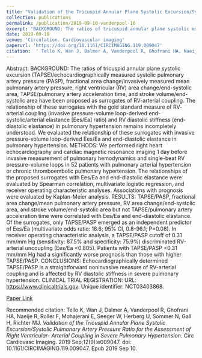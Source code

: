 ```yaml
--- 
title: "Validation of the Tricuspid Annular Plane Systolic Excursion/Systolic Pulmonary Artery Pressure Ratio for the Assessment of Right Ventricular- Arterial Coupling in Severe Pulmonary Hypertension." 
collection: publications 
permalink: /publication/2019-09-10-vanderpool-16 
excerpt: 'BACKGROUND: The ratios of tricuspid annular plane systolic excursion (TAPSE)/echocardiographically measured systolic pulmonary artery pressure (PASP), fractional area change/invasively measured mean pulmonary artery pressure, right ventricular (RV) area change/end-systolic area, TAPSE/pulmonary artery acceleration time, and stroke volume/end-systolic area have [...]' 
date: 2019-09-10 
venue: 'Circulation. Cardiovascular imaging' 
paperurl: 'https://doi.org/10.1161/CIRCIMAGING.119.009047' 
citation:  ' Tello K, Wan J, Dalmer A, Vanderpool R, Ghofrani HA, Naeije R, Roller F, Mohajerani E, Seeger W, Herberg U, Sommer N, Gall H, Richter MJ. <i>Validation of the Tricuspid Annular Plane Systolic Excursion/Systolic Pulmonary Artery Pressure Ratio for the Assessment of Right Ventricular- Arterial Coupling in Severe Pulmonary Hypertension.</i> Circ Cardiovasc Imaging. 2019 Sep;12(9):e009047. doi: 10.1161/CIRCIMAGING.119.009047. Epub 2019 Sep 10.' 
--- 
```

Abstract:  BACKGROUND: The ratios of tricuspid annular plane systolic excursion (TAPSE)/echocardiographically measured systolic pulmonary artery pressure (PASP), fractional area change/invasively measured mean pulmonary artery pressure, right ventricular (RV) area change/end-systolic area, TAPSE/pulmonary artery acceleration time, and stroke volume/end-systolic area have been proposed as surrogates of RV-arterial coupling. The relationship of these surrogates with the gold standard measure of RV- arterial coupling (invasive pressure-volume loop-derived end- systolic/arterial elastance [Ees/Ea] ratio) and RV diastolic stiffness (end-diastolic elastance) in pulmonary hypertension remains incompletely understood. We evaluated the relationship of these surrogates with invasive pressure-volume loop-derived Ees/Ea and end-diastolic elastance in pulmonary hypertension. METHODS: We performed right heart echocardiography and cardiac magnetic resonance imaging 1 day before invasive measurement of pulmonary hemodynamics and single-beat RV pressure-volume loops in 52 patients with pulmonary arterial hypertension or chronic thromboembolic pulmonary hypertension. The relationships of the proposed surrogates with Ees/Ea and end-diastolic elastance were evaluated by Spearman correlation, multivariate logistic regression, and receiver operating characteristic analyses. Associations with prognosis were evaluated by Kaplan-Meier analysis. RESULTS: TAPSE/PASP, fractional area change/mean pulmonary artery pressure, RV area change/end-systolic area, and stroke volume/end-systolic area but not TAPSE/pulmonary artery acceleration time were correlated with Ees/Ea and end-diastolic elastance. Of the surrogates, only TAPSE/PASP emerged as an independent predictor of Ees/Ea (multivariate odds ratio: 18.6; 95% CI, 0.8-96.1; P=0.08). In receiver operating characteristic analysis, a TAPSE/PASP cutoff of 0.31 mm/mm Hg (sensitivity: 87.5% and specificity: 75.9%) discriminated RV-arterial uncoupling (Ees/Ea <0.805). Patients with TAPSE/PASP <0.31 mm/mm Hg had a significantly worse prognosis than those with higher TAPSE/PASP. CONCLUSIONS: Echocardiographically determined TAPSE/PASP is a straightforward noninvasive measure of RV-arterial coupling and is affected by RV diastolic stiffness in severe pulmonary hypertension. CLINICAL TRIAL REGISTRATION: URL: https://www.clinicaltrials.gov. Unique identifier: NCT03403868.  
 
[Paper Link](https://doi.org/10.1161/CIRCIMAGING.119.009047) 
 
Recommended citation:  Tello K, Wan J, Dalmer A, Vanderpool R, Ghofrani HA, Naeije R, Roller F, Mohajerani E, Seeger W, Herberg U, Sommer N, Gall H, Richter MJ. <i>Validation of the Tricuspid Annular Plane Systolic Excursion/Systolic Pulmonary Artery Pressure Ratio for the Assessment of Right Ventricular- Arterial Coupling in Severe Pulmonary Hypertension.</i> Circ Cardiovasc Imaging. 2019 Sep;12(9):e009047. doi: 10.1161/CIRCIMAGING.119.009047. Epub 2019 Sep 10. 
